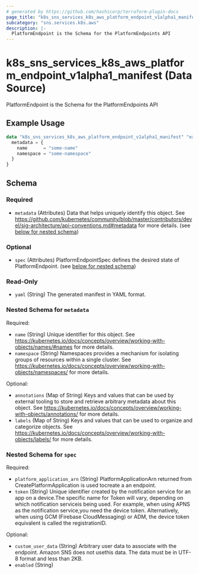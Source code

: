 ```yaml
---
# generated by https://github.com/hashicorp/terraform-plugin-docs
page_title: "k8s_sns_services_k8s_aws_platform_endpoint_v1alpha1_manifest Data Source - terraform-provider-k8s"
subcategory: "sns.services.k8s.aws"
description: |-
  PlatformEndpoint is the Schema for the PlatformEndpoints API
---
```


# k8s_sns_services_k8s_aws_platform_endpoint_v1alpha1_manifest (Data Source)

PlatformEndpoint is the Schema for the PlatformEndpoints API

## Example Usage

```terraform
data "k8s_sns_services_k8s_aws_platform_endpoint_v1alpha1_manifest" "example" {
  metadata = {
    name      = "some-name"
    namespace = "some-namespace"
  }
}
```

<!-- schema generated by tfplugindocs -->
## Schema

### Required

- `metadata` (Attributes) Data that helps uniquely identify this object. See https://github.com/kubernetes/community/blob/master/contributors/devel/sig-architecture/api-conventions.md#metadata for more details. (see [below for nested schema](#nestedatt--metadata))

### Optional

- `spec` (Attributes) PlatformEndpointSpec defines the desired state of PlatformEndpoint. (see [below for nested schema](#nestedatt--spec))

### Read-Only

- `yaml` (String) The generated manifest in YAML format.

<a id="nestedatt--metadata"></a>
### Nested Schema for `metadata`

Required:

- `name` (String) Unique identifier for this object. See https://kubernetes.io/docs/concepts/overview/working-with-objects/names/#names for more details.
- `namespace` (String) Namespaces provides a mechanism for isolating groups of resources within a single cluster. See https://kubernetes.io/docs/concepts/overview/working-with-objects/namespaces/ for more details.

Optional:

- `annotations` (Map of String) Keys and values that can be used by external tooling to store and retrieve arbitrary metadata about this object. See https://kubernetes.io/docs/concepts/overview/working-with-objects/annotations/ for more details.
- `labels` (Map of String) Keys and values that can be used to organize and categorize objects. See https://kubernetes.io/docs/concepts/overview/working-with-objects/labels/ for more details.


<a id="nestedatt--spec"></a>
### Nested Schema for `spec`

Required:

- `platform_application_arn` (String) PlatformApplicationArn returned from CreatePlatformApplication is used tocreate a an endpoint.
- `token` (String) Unique identifier created by the notification service for an app on a device.The specific name for Token will vary, depending on which notification serviceis being used. For example, when using APNS as the notification service,you need the device token. Alternatively, when using GCM (Firebase CloudMessaging) or ADM, the device token equivalent is called the registrationID.

Optional:

- `custom_user_data` (String) Arbitrary user data to associate with the endpoint. Amazon SNS does not usethis data. The data must be in UTF-8 format and less than 2KB.
- `enabled` (String)
